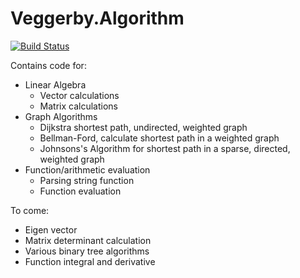 # Veggerby.Algorithm

[![Build Status](https://travis-ci.org/veggerby/Veggerby.Algorithm.svg?branch=master)](https://travis-ci.org/veggerby/Veggerby.Algorithm)

Contains code for:

* Linear Algebra
  * Vector calculations
  * Matrix calculations
* Graph Algorithms
  * Dijkstra shortest path, undirected, weighted graph
  * Bellman-Ford, calculate shortest path in a weighted graph
  * Johnsons's Algorithm for shortest path in a sparse, directed, weighted graph
* Function/arithmetic evaluation
  * Parsing string function
  * Function evaluation

To come:

* Eigen vector
* Matrix determinant calculation
* Various binary tree algorithms
* Function integral and derivative
